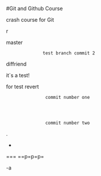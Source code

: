 #Git and Github Course

crash course for Git


r

master


                  test branch commit 2

diffriend



it`s a test!

for test revert

                   commit number one




                   commit number two
.

-

===
==p=p=p=

-a